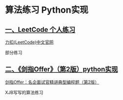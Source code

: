 # 算法练习 Python实现

## [一、LeetCode 个人练习](https://github.com/jejune5/Python-algorithm-practice/tree/master/LeetCode)
[力扣(LeetCode)中文官网](https://leetcode-cn.com/problemset/all/)

部分练习

## [二、《剑指Offer》（第2版）python实现](https://github.com/jejune5/Python-algorithm-practice/tree/master/%E5%89%91%E6%8C%87Offer2)
[剑指Offer：名企面试官精讲典型编程题（第2版）](https://book.douban.com/subject/27008702/)


XJB写写的算法练习

